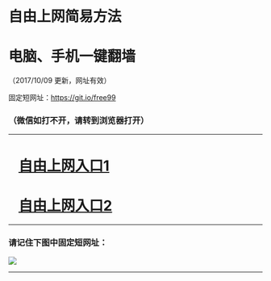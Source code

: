 ﻿# 自由上网简易方法

# 电脑、手机一键翻墙

（2017/10/09 更新，网址有效）

固定短网址：https://git.io/free99

### （微信如打不开，请转到浏览器打开）


***





# &nbsp;&nbsp; <a href="http://ft2163528232.fwq-tz-1001.info/fwqtz01.html?t=100900126873 " target="_blank">自由上网入口1</a>
# &nbsp;&nbsp; <a href="http://ft175807000.fwq-tz-1002.info/fwqtz02.html?t=100900112676 " target="_blank">自由上网入口2</a>
***

### 请记住下图中固定短网址：

<img src="https://s3-us-west-2.amazonaws.com/fwq-1001/yjfq-20170905okok.png" /> 


***

